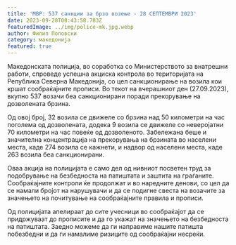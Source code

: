 ```yaml
---
title: 'МВР: 537 санкции за брзо возење - 28 СЕПТЕМВРИ 2023'
date: 2023-09-28T08:43:58.783Z
featuredImage: ../img/police-mk.jpg.webp
author: Филип Поповски
category: македонија
featured: true
---
```

Македонската полиција, во соработка со Министерството за внатрешни работи, спроведе успешна акциска контрола во територијата на Република Северна Македонија, со цел санкционирање на возила кои кршат сообраќајните прописи. Во текот на вчерашниот ден (27.09.2023), вкупно 537 возачи беа санкционирани поради прекорување на дозволената брзина.

Од овој број, 32 возила се движеле со брзина над 50 километри на час поголема од дозволената, додека 9 возила се движеле со неверојатни 70 километри на час повеќе од дозволеното. Забележана беше и значителна концентрација на прекорувања на брзината во населени места, каде 274 возила се кажнети, и надвор од населени места, каде 263 возила беа санкционирани.

Оваа акција на полицијата е само дел од нивниот посветен труд за подобрување на безбедноста на патиштата и заштита на граѓаните. Сообраќајните контроли ќе продолжат и во наредните денови, со цел да се намали бројот на нарушувачи и да се подигне свеста на возачите за значењето на почитување на сообраќајните правила и прописи.

Од полицијата апелираат до сите учесници во сообраќајот да се придржуваат до прописите и да го укажат на значењето на безбедноста на патиштата. Заедно можеме да ги направиме нашите патишта побезбедни и да ги намалиме ризиците од сообраќајни несреќи.
